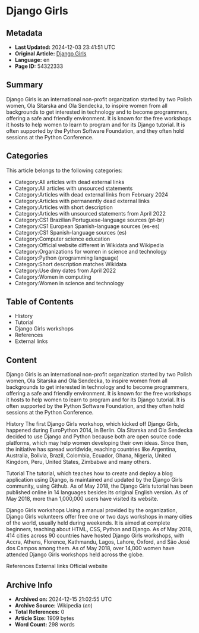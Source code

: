 # Django Girls

## Metadata
- **Last Updated:** 2024-12-03 23:41:51 UTC
- **Original Article:** [Django Girls](https://en.wikipedia.org/wiki/Django_Girls)
- **Language:** en
- **Page ID:** 54322333

## Summary
Django Girls is an international non-profit organization started by two Polish women, Ola Sitarska and Ola Sendecka, to inspire women from all backgrounds to get interested in technology and to become programmers, offering a safe and friendly environment. It is known for the free workshops it hosts to help women to learn to program and for its Django tutorial. It is often supported by the Python Software Foundation, and they often hold sessions at the Python Conference.

## Categories
This article belongs to the following categories:

- Category:All articles with dead external links
- Category:All articles with unsourced statements
- Category:Articles with dead external links from February 2024
- Category:Articles with permanently dead external links
- Category:Articles with short description
- Category:Articles with unsourced statements from April 2022
- Category:CS1 Brazilian Portuguese-language sources (pt-br)
- Category:CS1 European Spanish-language sources (es-es)
- Category:CS1 Spanish-language sources (es)
- Category:Computer science education
- Category:Official website different in Wikidata and Wikipedia
- Category:Organizations for women in science and technology
- Category:Python (programming language)
- Category:Short description matches Wikidata
- Category:Use dmy dates from April 2022
- Category:Women in computing
- Category:Women in science and technology

## Table of Contents

- History
- Tutorial
- Django Girls workshops
- References
- External links

## Content

Django Girls is an international non-profit organization started by two Polish women, Ola Sitarska and Ola Sendecka, to inspire women from all backgrounds to get interested in technology and to become programmers, offering a safe and friendly environment. It is known for the free workshops it hosts to help women to learn to program and for its Django tutorial. It is often supported by the Python Software Foundation, and they often hold sessions at the Python Conference.

History
The first Django Girls workshop, which kicked off Django Girls, happened during EuroPython 2014, in Berlin.  Ola Sitarska and Ola Sendecka decided to use Django and Python because both are open source code platforms, which may help women developing their own ideas. Since then, the initiative has spread worldwide, reaching countries like Argentina, Australia, Bolivia, Brazil, Colombia, Ecuador, Ghana, Nigeria, United Kingdom, Peru, United States, Zimbabwe and many others.

Tutorial
The tutorial, which teaches how to create and deploy a blog application using Django, is maintained and updated by the Django Girls community, using  Github. As of May 2018, the Django Girls tutorial has been published online in 14 languages besides its original English version. As of May 2018, more than 1,000,000 users have visited its website.

Django Girls workshops
Using a manual provided by the organization, Django Girls volunteers offer free one or two days workshops in many cities of the world, usually held during weekends. It is aimed at complete beginners, teaching about HTML, CSS, Python and Django. As of May 2018, 414 cities across 90 countries have hosted Django Girls workshops, with Accra, Athens, Florence, Kathmandu, Lagos, Lahore, Oxford, and São José dos Campos among them. As of May 2018, over 14,000 women have attended Django Girls workshops held across the globe.

References
External links
Official website

## Archive Info
- **Archived on:** 2024-12-15 21:02:55 UTC
- **Archive Source:** Wikipedia (_en_)
- **Total References:** 0
- **Article Size:** 1909 bytes
- **Word Count:** 298 words
